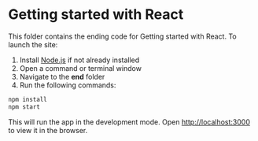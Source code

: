 # Getting started with React

This folder contains the ending code for Getting started with React. To launch the site:

1. Install [Node.js](https://nodejs.org) if not already installed
1. Open a command or terminal window
1. Navigate to the **end** folder
1. Run the following commands:

```bash
npm install
npm start
```

This will run the app in the development mode. Open [http://localhost:3000](http://localhost:3000) to view it in the browser.
